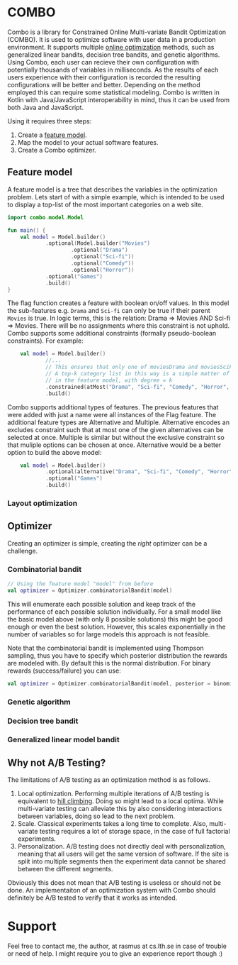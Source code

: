 # COMBO
Combo is a library for Constrained Online Multi-variate Bandit Optimization (COMBO). It is used to optimize software with user data in a production environment. It supports multiple [online optimization](https://en.wikipedia.org/wiki/Online_optimization) methods, such as generalized linear bandits, decision tree bandits, and genetic algorithms. Using Combo, each user can recieve their own configuration with potentially thousands of variables in milliseconds. As the results of each users experience with their configuration is recorded the resulting configurations will be better and better. Depending on the method employed this can require some statistical modeling. Combo is written in Kotlin with Java/JavaScript interoperability in mind, thus it can be used from both Java and JavaScript.

Using it requires three steps: 

1. Create a [feature model](https://en.wikipedia.org/wiki/Feature_model).
2. Map the model to your actual software features.
3. Create a Combo optimizer.

## Feature model

A feature model is a tree that describes the variables in the optimization problem. Lets start of with a simple example, which is intended to be used to display a top-list of the most important categories on a web site.

```kotlin
import combo.model.Model

fun main() {
    val model = Model.builder()
            .optional(Model.builder("Movies")
                    .optional("Drama")
                    .optional("Sci-fi"))
                    .optional("Comedy"))
                    .optional("Horror"))
            .optional("Games")
            .build()
}
```

The flag function creates a feature with boolean on/off values. In this model the sub-features e.g. `Drama` and `Sci-fi` can only be true if their parent `Movies` is true. In logic terms, this is the relation: Drama => Movies AND Sci-fi => Movies. There will be no assignments where this constraint is not uphold. Combo supports some additional constraints (formally pseudo-boolean constraints). For example:

```kotlin
    val model = Model.builder()
            //...
            // This ensures that only one of moviesDrama and moviesSciFi will be true simultaneously
            // A top-k category list in this way is a simple matter of adding an atMost constraint with each leaf-node
            // in the feature model, with degree = k
            .constrained(atMost("Drama", "Sci-fi", "Comedy", "Horror", degree = k))
            .build()
```

Combo supports additional types of features. The previous features that were added with just a name were all instances of the Flag feature. The additional feature types are Alternative and Multiple. Alternative encodes an excludes constraint such that at most one of the given alternatives can be selected at once. Multiple is similar but without the exclusive constraint so that muliple options can be chosen at once. Alternative would be a better option to build the above model: 

```kotlin
    val model = Model.builder()
            .optional(alternative("Drama", "Sci-fi", "Comedy", "Horror", name = "Movies"))
            .optional("Games")
            .build()
```

### Layout optimization

## Optimizer

Creating an optimizer is simple, creating the _right_ optimizer can be a challenge.

### Combinatorial bandit
```kotlin
// Using the feature model "model" from before
val optimizer = Optimizer.combinatorialBandit(model)
```

This will enumerate each possible solution and keep track of the performance of each possible solution individually. For a small model like the basic model above (with only 8 possible solutions) this might be good enough or even the best solution. However, this scales exponentially in the number of variables so for large models this approach is not feasible.

Note that the combinatorial bandit is implemented using Thompson sampling, thus you have to specify which posterior distribution the rewards are modeled with. By default this is the normal distribution. For binary rewards (success/failure) you can use:

```kotlin
val optimizer = Optimizer.combinatorialBandit(model, posterior = binomial())
```

### Genetic algorithm
### Decision tree bandit
### Generalized linear model bandit

## Why not A/B Testing?

The limitations of A/B testing as an optimization method is as follows.

1. Local optimization. Performing multiple iterations of A/B testing is equivalent to [hill climbing](https://en.wikipedia.org/wiki/Hill_climbing). Doing so might lead to a local optima. While multi-variate testing can alleviate this by also considering interactions between variables, doing so lead to the next problem.
2. Scale. Classical experiments takes a long time to complete. Also, multi-variate testing requires a lot of storage space, in the case of full factorial experiments.
3. Personalization. A/B testing does not directly deal with personalization, meaning that all users will get the same version of software. If the site is split into multiple segments then the experiment data cannot be shared between the different segments.

Obviously this does not mean that A/B testing is useless or should not be done. An implementaiton of an optimization system with Combo should definitely be A/B tested to verify that it works as intended.

# Support
Feel free to contact me, the author, at rasmus at cs.lth.se in case of trouble or need of help. I might require you to give an experience report though :)
